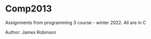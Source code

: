 # Comp2013
Assignments from programming 3 course - winter 2022. All are in C

Author: James Robinson